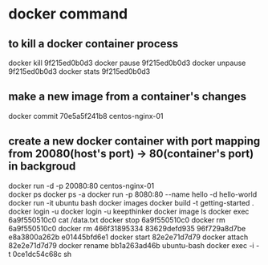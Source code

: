 # docker command
## to kill a docker container process
docker kill 9f215ed0b0d3
docker pause 9f215ed0b0d3
docker unpause 9f215ed0b0d3
docker stats 9f215ed0b0d3
## make a new image from a container's changes
docker commit 70e5a5f241b8 centos-nginx-01
## create a new docker container with port mapping from 20080(host's port) -> 80(container's port) in backgroud
docker run -d -p 20080:80 centos-nginx-01  
docker ps
docker ps -a
docker run -p 8080:80 --name hello -d hello-world
docker run -it ubuntu bash
docker images
docker build -t getting-started .
docker login -u
docker login -u keepthinker
docker image ls
docker exec 6a9f550510c0 cat /data.txt
docker stop 6a9f550510c0
docker rm 6a9f550510c0
docker rm 466f31895334 83629defd935  96f729a8d7be e8a3800a262b e01445bfd6e1
docker start 82e2e71d7d79
docker attach 82e2e71d7d79
docker rename bb1a263ad46b ubuntu-bash
docker exec -i -t 0ce1dc54c68c sh

